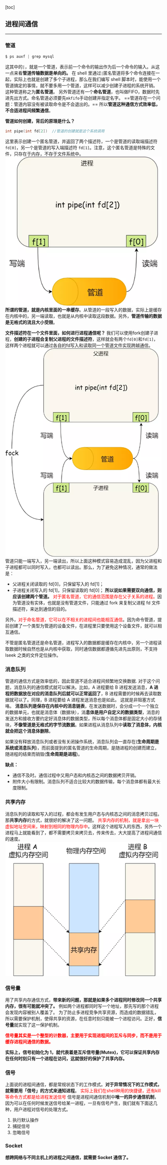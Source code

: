 [toc]
## 进程间通信
---
### 管道
```c
$ ps auxf | grep mysql
```
这其中的`|`，就是一个管道，表示前一个命令的输出作为后一个命令的输入。从这一点来看**管道传输数据是单向的。**
在 shell 里通过`|`匿名管道将多个命令连接在一起，实际上也就是创建了多个子进程，那么在我们编写 shell 脚本时，能使用一个管道搞定的事情，就不要多用一个管道，这样可以减少创建子进程的系统开销。
这种管道称之为**匿名管道**。
另外管道还有一个**命名管道**，也叫做FIFO，数据时先进先出方式。命名管道必须要先`mkfifo`手动创建并指定名字。
==管道存在一个问题：管道内容没有被读取命令是不会退出的。== 所以**管道这种通信方式效率低，不合适进程间频繁通信**。

**管道如何创建，背后的原理是什么？**
```c
int pipe(int fd[2])  //管道的创建就是这个系统调用
```
这里表示创建一个匿名管道，并返回了两个描述符，一个是管道的读取端描述符 `fd[0]`，另一个是管道的写入端描述符 `fd[1]`。注意，这个匿名管道是特殊的文件，只存在于内存，不存于文件系统中。
![asserts/650.webp](asserts/650.webp)
**所谓的管道，就是内核里面的一串缓存**。从管道的一段写入的数据，实际上是缓存在内核中的，另一端读取，也就是从内核中读取这段数据。另外，**管道传输的数据是无格式的流且大小受限**。

**文件描述符在一个文件里面，如何进行进程通信呢？**
我们可以使用fork创建子进程，**创建的子进程会复制父进程的文件描述符**，这样就会有两个`fd[0]`和`fd[1]`，这样两个进程就可以通过各自的fd写入和读取同一个管道文件实现跨越通信。
![asserts/650.webp](asserts/651.webp)
管道只能一端写入，另一端读出，所以上面这种模式容易造成混乱，因为父进程和子进程都可以同时写入，也都可以读出。那么，为了避免这种情况，通常的做法是：
- 父进程关闭读取的 fd[0]，只保留写入的 fd[1]；
- 子进程关闭写入的 fd[1]，只保留读取的 fd[0]；
**所以说如果需要双向通信，则应该创建两个管道。**
<font color=red>对于匿名管道，它的通信范围是存在父子关系的进程。</font>因为管道没有实体，也就是没有管道文件，只能通过 fork 来复制父进程 fd 文件描述符，来达到通信的目的。

另外，<font color=red>对于命名管道，它可以在不相关的进程间也能相互通信</font>。因为命令管道，提前创建了一个类型为管道的设备文件，在进程里只要使用这个设备文件，就可以相互通信。

不管是匿名管道还是命名管道，进程写入的数据都是缓存在内核中，另一个进程读取数据时候自然也是从内核中获取，同时通信数据都遵循先进先出原则，不支持 lseek 之类的文件定位操作。
### 消息队列
管道的通信方式是效率低的，因此管道不适合进程间频繁地交换数据.
对于这个问题，消息队列的通信模式就可以解决。比如，A 进程要给 B 进程发送消息，**A 进程把数据放在对应的消息队列后就可以正常返回了**，B 进程需要的时候再去读取数据就可以了。同理，B 进程要给 A 进程发送消息也是如此。
这就是非阻塞方式咯。
**消息队列是保存在内核中的消息链表**，在发送数据时，会分成一个一个独立的数据单元，也就是消息体（数据块），消**息体是用户自定义的数据类型**，消息的发送方和接收方要约定好消息体的数据类型，所以每个消息体都是固定大小的存储块，**不像管道是无格式的字节流数据**。如果进程从消息队列中**读取了消息体，内核就会把这个消息体删除**。

如果没有释放消息队列或者没有关闭操作系统，消息队列会一直存在(**生命周期是系统或消息队列**)，而前面提到的匿名管道的生命周期，是随进程的创建而建立，随进程的结束而销毁(**生命周期是进程**)。

**缺点：**
- 通信不及时。通信过程中又用户态和内核态之间的数据拷贝开销。
- 附件大小有限制。消息队列不适合比较大的数据传输，每个消息体都有最大长度限制。

### 共享内存
消息队列的读取和写入的过程，都会有发生用户态与内核态之间的消息拷贝过程。那**共享内存**的方式，就很好的解决了这一问题。
<font color=red>共享内存的机制，就是拿出一块虚拟地址空间来，映射到相同的物理内存中</font>。这样这个进程写入的东西，另外一个进程马上就能看到了，都不需要拷贝来拷贝去，传来传去，大大提高了进程间通信的速度。
![asserts/650.webp](asserts/652.webp)

### 信号量
用了共享内存通信方式，**带来新的问题，那就是如果多个进程同时修改同一个共享内存，很有可能就冲突了。** 例如两个进程都同时写一个地址，那先写的那个进程会发现内容被别人覆盖了。
为了防止多进程竞争共享资源，而造成的数据错乱，所以需要保护机制，使得共享的资源，在任意时刻只能被一个进程访问。正好，**信号量**就实现了这一保护机制。

**<font color=red>信号量其实是一个整型的计数器，主要用于实现进程间的互斥与同步，而不是用于缓存进程间通信的数据。</font>**

**实际上，信号初始化为 1，就代表着是互斥信号量(Mutex)，它可以保证共享内存在任何时刻只有一个进程在访问，这就很好的保护了共享内存。**

### 信号
上面说的进程间通信，都是常规状态下的工作模式。**对于异常情况下的工作模式，就需要用「信号」的方式来通知进程**。
<font color=red>实际上我们在shell种用的快捷键，还有kill等命令方式都是给进程发送信号</font>
信号是进程间通信机制中**唯一的异步通信机制**，因为可以在任何时候发送信号给某一进程，一旦有信号产生，我们就有下面这几种，用户进程对信号的处理方式。
1. 执行默认操作
2. 捕捉信号
3. 忽略信号

### Socket
**想跨网络与不同主机上的进程之间通信，就需要 Socket 通信了。**
